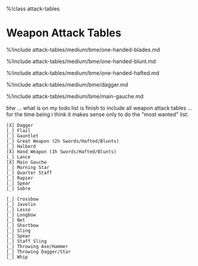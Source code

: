 %!class attack-tables

# Weapon Attack Tables

%!include attack-tables/medium/bme/one-handed-blades.md

%!include attack-tables/medium/bme/one-handed-blunt.md

%!include attack-tables/medium/bme/one-handed-hafted.md

%!include attack-tables/medium/bme/dagger.md

%!include attack-tables/medium/bme/main-gauche.md

btw ... what is on my todo list is finish to include all weapon attack tables ... for the time being i think it makes sense only to do the "most wanted" list:

```
[X] Dagger
[_] Flail
[_] Gauntlet
[_] Great Weapon (2h Swords/Hafted/Blunts)
[_] Halberd
[X] Hand Weapon (1h Swords/Hafted/Blunts)
[_] Lance
[X] Main Gauche
[_] Morning Star
[_] Quarter Staff
[_] Rapier
[_] Spear
[_] Sabre

[_] Crossbow
[_] Javelin
[_] Lasso
[_] Longbow
[_] Net
[_] Shortbow
[_] Sling
[_] Spear
[_] Staff Sling
[_] Throwing Axe/Hammer
[_] Throwing Dagger/Star
[_] Whip
```